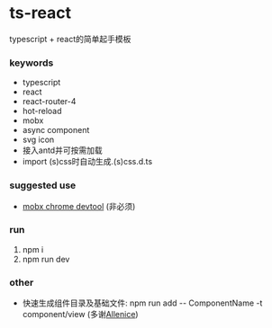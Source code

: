 # ts-react
typescript + react的简单起手模板

### keywords
- typescript
- react
- react-router-4
- hot-reload
- mobx
- async component
- svg icon
- 接入antd并可按需加载
- import (s)css时自动生成.(s)css.d.ts

### suggested use
- [mobx chrome devtool](https://chrome.google.com/webstore/detail/mobx-developer-tools/pfgnfdagidkfgccljigdamigbcnndkod) (非必须)

### run
1. npm i
2. npm run dev

### other
- 快速生成组件目录及基础文件: npm run add -- ComponentName -t component/view  (多谢[Allenice](http://www.allenice233.com/))
